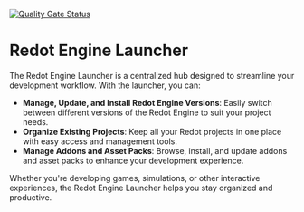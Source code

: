 [![Quality Gate Status](https://sonarcloud.io/api/project_badges/measure?project=Redot-Experimental_launcher&metric=alert_status)](https://sonarcloud.io/summary/new_code?id=Redot-Experimental_launcher)

# Redot Engine Launcher

The Redot Engine Launcher is a centralized hub designed to streamline your development workflow. With the launcher, you can:

- **Manage, Update, and Install Redot Engine Versions**: Easily switch between different versions of the Redot Engine to suit your project needs.
- **Organize Existing Projects**: Keep all your Redot projects in one place with easy access and management tools.
- **Manage Addons and Asset Packs**: Browse, install, and update addons and asset packs to enhance your development experience.

Whether you're developing games, simulations, or other interactive experiences, the Redot Engine Launcher helps you stay organized and productive.
